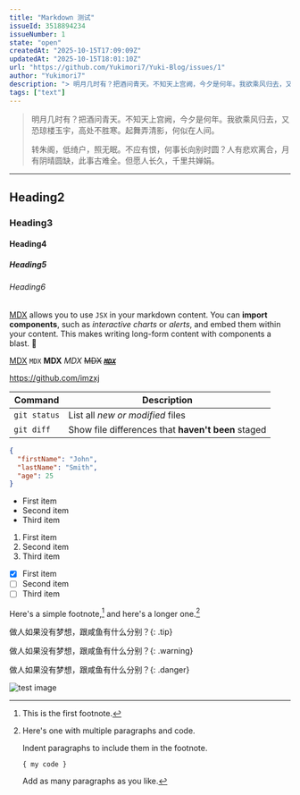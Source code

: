 ```yaml
---
title: "Markdown 测试"
issueId: 3518894234
issueNumber: 1
state: "open"
createdAt: "2025-10-15T17:09:09Z"
updatedAt: "2025-10-15T18:01:10Z"
url: "https://github.com/Yukimori7/Yuki-Blog/issues/1"
author: "Yukimori7"
description: "> 明月几时有？把酒问青天。不知天上宫阙，今夕是何年。我欲乘风归去，又恐琼楼玉宇，高处不胜寒。起舞弄清影，何似在人间。"
tags: ["text"]
---
```



> 明月几时有？把酒问青天。不知天上宫阙，今夕是何年。我欲乘风归去，又恐琼楼玉宇，高处不胜寒。起舞弄清影，何似在人间。
>
> 转朱阁，低绮户，照无眠。不应有恨，何事长向别时圆？人有悲欢离合，月有阴晴圆缺，此事古难全。但愿人长久，千里共婵娟。

---

## Heading2

### Heading3

#### Heading4

##### Heading5

###### Heading6

[MDX](https://mdxjs.com) allows you to use `JSX` in your markdown content. You can **import components**, such as _interactive charts_ or _alerts_, and embed them within your content. This makes writing long-form content with components a blast. 🚀

[MDX](https://mdxjs.com)
`MDX`
**MDX**
_MDX_
~~MDX~~
~~_**[`MDX`](https://mdxjs.com)**_~~

https://github.com/imzxj

| Command      | Description                                        |
| ------------ | -------------------------------------------------- |
| `git status` | List all _new or modified_ files                   |
| `git diff`   | Show file differences that **haven't been** staged |

```json
{
  "firstName": "John",
  "lastName": "Smith",
  "age": 25
}
```

- First item
- Second item
- Third item

1. First item
2. Second item
3. Third item

- [x] First item
- [ ] Second item
- [ ] Third item

Here's a simple footnote,[^1] and here's a longer one.[^bignote]

[^1]: This is the first footnote.
[^bignote]: Here's one with multiple paragraphs and code.

    Indent paragraphs to include them in the footnote.

    `{ my code }`

    Add as many paragraphs as you like.

做人如果没有梦想，跟咸鱼有什么分别？{: .tip}

做人如果没有梦想，跟咸鱼有什么分别？{: .warning}

做人如果没有梦想，跟咸鱼有什么分别？{: .danger}

![test image](https://img.tawawa.moe/hello-tawawa.jpg)
